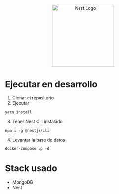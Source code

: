 <p align="center">
  <a href="http://nestjs.com/" target="blank"><img src="https://nestjs.com/img/logo-small.svg" width="200" alt="Nest Logo" /></a>
</p>


# Ejecutar en desarrollo 

1. Clonar el repositorio
2. Ejecutar
```
yarn install 
```
3. Tener Nest CLI instalado
```
npm i -g @nestjs/cli 
```

4. Levantar la base de datos
```
docker-compose up -d
```

# Stack usado
* MongoDB
* Nest